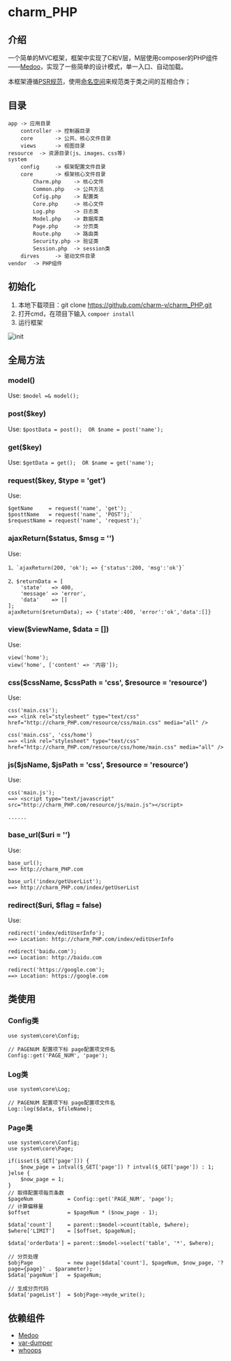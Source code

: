 # charm_PHP
## 介绍 ##
一个简单的MVC框架，框架中实现了C和V层，M层使用composer的PHP组件——[Medoo](https://packagist.org/packages/catfan/medoo "medoo")，实现了一些简单的设计模式，单一入口、自动加载。

本框架遵循[PSR规范](https://www.cxiansheng.cn/server/293 "PSR")，使用[命名空间](http://www.php.net/manual/zh/language.namespaces.rationale.php "namespace")来规范类于类之间的互相合作；

## 目录 ##
    app -> 应用目录
        controller -> 控制器目录
    	core       -> 公共、核心文件目录
		views      -> 视图目录
    resource  -> 资源目录(js、images、css等)
    system
		config	   -> 框架配置文件目录
		core	   -> 框架核心文件目录
			Charm.php    -> 核心文件
			Common.php   -> 公共方法
			Cofig.php    -> 配置类
			Core.php     -> 核心文件
			Log.php      -> 日志类
			Model.php    -> 数据库类
			Page.php     -> 分页类
			Route.php    -> 路由类
			Security.php -> 验证类
			Session.php  -> session类
		dirves     -> 驱动文件目录
	vendor  -> PHP组件

## 初始化 ##

1. 本地下载项目：git clone https://github.com/charm-v/charm_PHP.git
2. 打开cmd，在项目下输入 `compoer install`
3. 运行框架

![init ](https://i.imgur.com/dt9CeaZ.png)


## 全局方法 ##

### model() ###
Use: `$model =& model();`
### post($key) ###
Use: `$postData = post();  OR $name = post('name');`



### get($key) ###
Use: `$getData = get();  OR $name = get('name');`
### request($key, $type = 'get') ###
Use:
 
	$getName     = request('name', 'get');
	$posttName   = request('name', 'POST');`
	$requestName = request('name', 'request');`

### ajaxReturn($status, $msg = '') ###

Use:

    1、`ajaxReturn(200, 'ok'); => {'status':200, 'msg':'ok'}`
	
	2、$returnData = [
		'state'   => 400,
		'message' => 'error',
		'data'    => []
	];
	ajaxReturn($returnData); => {'state':400, 'error':'ok','data':[]}

### view($viewName, $data = []) ###
Use:
 
	view('home');
	view('home', ['content' => '内容']);

### css($cssName, $cssPath = 'css', $resource = 'resource') ###
Use:
 
	css('main.css'); 
	==> <link rel="stylesheet" type="text/css" href="http://charm_PHP.com/resource/css/main.css" media="all" />
	
	css('main.css', 'css/home')
	==> <link rel="stylesheet" type="text/css" href="http://charm_PHP.com/resource/css/home/main.css" media="all" />

### js($jsName, $jsPath = 'css', $resource = 'resource') ###
Use:
 
	css('main.js'); 
	==> <script type="text/javascript" src="http://charm_PHP.com/resource/js/main.js"></script>
	
	......

### base_url($uri = '') ###
Use:

	base_url(); 
	==> http://charm_PHP.com
	
	base_url('index/getUserList'); 
	==> http://charm_PHP.com/index/getUserList

### redirect($uri, $flag = false) ###
Use:

	redirect('index/editUserInfo'); 
	==> Location: http://charm_PHP.com/index/editUserInfo

	redirect('baidu.com'); 
	==> Location: http://baidu.com

	redirect('https://google.com'); 
	==> Location: https://google.com


## 类使用 ##
### Config类 ###
	use system\core\Config;
	
	// PAGENUM 配置项下标 page配置项文件名
	Config::get('PAGE_NUM', 'page');

### Log类 ###
	use system\core\Log;
	
	// PAGENUM 配置项下标 page配置项文件名
	Log::log($data, $fileName);


### Page类 ###

	use system\core\Config;
	use system\core\Page;
	
	if(isset($_GET['page'])) {
        $now_page = intval($_GET['page']) ? intval($_GET['page']) : 1;
    }else {
        $now_page = 1;
    }
    // 取得配置项每页条数
    $pageNum           = Config::get('PAGE_NUM', 'page');
    // 计算偏移量
    $offset            = $pageNum * ($now_page - 1);

    $data['count']     = parent::$model->count(table, $where);
    $where['LIMIT']    = [$offset, $pageNum];

    $data['orderData'] = parent::$model->select('table', '*', $where);
    
    // 分页处理
    $objPage           = new page($data['count'], $pageNum, $now_page, '?page={page}' . $parameter);
    $data['pageNum']   = $pageNum;
	
	// 生成分页代码
    $data['pageList']  = $objPage->myde_write();




## 依赖组件 ##

- [Medoo](https://packagist.org/packages/catfan/medoo "medoo")
- [var-dumper](https://packagist.org/packages/symfony/var-dumper "dump")
- [whoops](https://packagist.org/packages/filp/whoops "whoops")
